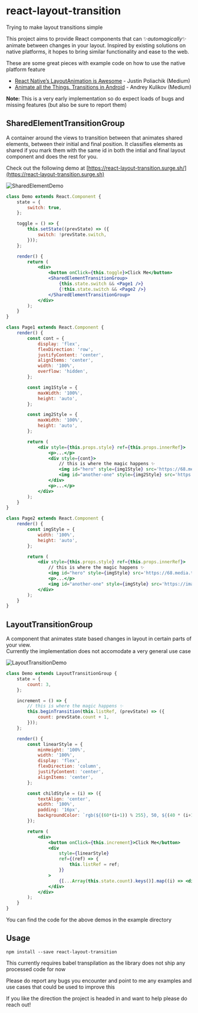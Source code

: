 # react-layout-transition
Trying to make layout transitions simple

This project aims to provide React components that can :sparkles:_automagically_:sparkles: animate between changes in your layout.
Inspired by existing solutions on native platforms, it hopes to bring similar functionality and ease to the web.

These are some great pieces with example code on how to use the native platform feature
- [React Native’s LayoutAnimation is Awesome](https://medium.com/@Jpoliachik/react-native-s-layoutanimation-is-awesome-4a4d317afd3e) - Justin Poliachik (Medium)
- [Animate all the Things. Transitions in Android](https://medium.com/@andkulikov/animate-all-the-things-transitions-in-android-914af5477d50) - Andrey Kulikov (Medium)

**Note:** This is a very early implementation so do expect loads of bugs and missing features (but also be sure to report them)

## SharedElementTransitionGroup

A container around the views to transition between that animates shared elements, between their initial and final position.
It classifies elements as shared if you mark them with the same id in both the intial and final layout component and does the rest for you.

Check out the following demo at [https://react-layout-transition.surge.sh/](https://react-layout-transition.surge.sh)

![SharedElementDemo](assets/demoGifs/sharedElementDemo.gif)

```jsx
class Demo extends React.Component {
    state = {
        switch: true,
    };

    toggle = () => {
        this.setState((prevState) => ({
            switch: !prevState.switch,
        }));
    };

    render() {
        return (
            <div>
                <button onClick={this.toggle}>Click Me</button>
                <SharedElementTransitionGroup>
                    {this.state.switch && <Page1 />}
                    {!this.state.switch && <Page2 />}
                </SharedElementTransitionGroup>
            </div>
        );
    }
}

class Page1 extends React.Component {
    render() {
        const cont = {
            display: 'flex',
            flexDirection: 'row',
            justifyContent: 'center',
            alignItems: 'center',
            width: '100%',
            overflow: 'hidden',
        };

        const img1Style = {
            maxWidth: '100%',
            height: 'auto',
        };

        const img2Style = {
            maxWidth: '100%',
            height: 'auto',
        };

        return (
            <div style={this.props.style} ref={this.props.innerRef}>
                <p>...</p>
                <div style={cont}>
                    // this is where the magic happens ✨
                    <img id="hero" style={img1Style} src='https://68.media.tumblr.com/4d1f173744a32bb4b35a2d5d0babff74/tumblr_mnh29fxz111st5lhmo1_1280.jpg' />
                    <img id="another-one" style={img2Style} src='https://images.unsplash.com/13/unsplash_5239d6c04342c_1.JPG' />
                </div>
                <p>...</p>
            </div>
        );
    }
}

class Page2 extends React.Component {
    render() {
        const imgStyle = {
            width: '100%',
            height: 'auto',
        };

        return (
            <div style={this.props.style} ref={this.props.innerRef}>
                // this is where the magic happens ✨
                <img id="hero" style={imgStyle} src='https://68.media.tumblr.com/4d1f173744a32bb4b35a2d5d0babff74/tumblr_mnh29fxz111st5lhmo1_1280.jpg' />
                <p>...</p>
                <img id="another-one" style={imgStyle} src='https://images.unsplash.com/13/unsplash_5239d6c04342c_1.JPG' />
            </div>
        );
    }
}

```

## LayoutTransitionGroup

A component that animates state based changes in layout in certain parts of your view.<br>
Currently the implementation does not accomodate a very general use case

![LayoutTransitionDemo](assets/demoGifs/layoutTransitionDemo.gif)

```jsx
class Demo extends LayoutTransitionGroup {
    state = {
        count: 3,
    };

    increment = () => {
        // this is where the magic happens ✨
        this.beginTransition(this.listRef, (prevState) => ({
            count: prevState.count + 1,
        }));
    };

    render() {
        const linearStyle = {
            minHeight: '100%',
            width: '100%',
            display: 'flex',
            flexDirection: 'column',
            justifyContent: 'center',
            alignItems: 'center',
        };

        const childStyle = (i) => ({
            textAlign: 'center',
            width: '100%',
            padding: '16px',
            backgroundColor: `rgb(${(60*(i+1)) % 255}, 50, ${(40 * (i+1)) % 255})`,
        });

        return (
            <div>
                <button onClick={this.increment}>Click Me</button>
                <div 
                    style={linearStyle}
                    ref={(ref) => {
                        this.listRef = ref;
                    }}
                >
                    {[...Array(this.state.count).keys()].map((i) => <div style={childStyle(i)} key={i}>{i}</div>)}
                </div>
            </div>
        );
    }
}

```

You can find the code for the above demos in the example directory

## Usage

`npm install --save react-layout-transition`

This currently requires babel transpilation as the library does not ship any processed code for now

Please do report any bugs you encounter and point to me any examples and use cases that could be used to improve this

If you like the direction the project is headed in and want to help please do reach out!
